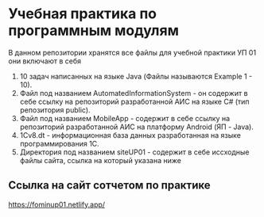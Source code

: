 # Учебная практика по программным модулям
В данном репозитории хранятся все файлы для учебной практики УП 01 они включают в себя
1. 10 задач написанных на языке Java (Файлы называются Example 1 - 10).
2. Файл под названием AutomatedInformationSystem - он содержит в себе ссылку на репозиторий разработанной АИС на языке C# (тип репозитория public).
3. Файл под названием MobileApp - содержит в себе ссылку на репозиторий разработанной АИС на платформу Android (ЯП - Java).
4. 1Сv8.dt - информационная база данных разработанная на языке программирования 1С.
5. Директория под названием siteUP01 - содержит в себе иссходные файлы сайта, ссылка на который указана ниже
## Ссылка на сайт сотчетом по практике
https://fominup01.netlify.app/
